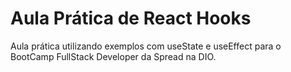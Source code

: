 # Aula Prática de React Hooks

Aula prática utilizando exemplos com useState e useEffect para o BootCamp FullStack Developer da Spread na DIO.
